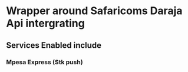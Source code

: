 # Wrapper around Safaricoms Daraja Api intergrating 

## Services Enabled include 
### Mpesa Express (Stk push)

